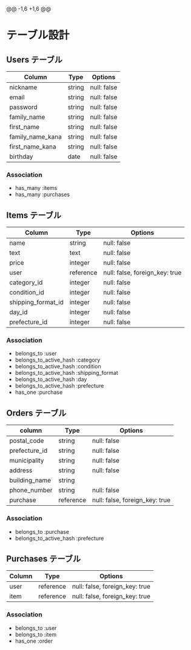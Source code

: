 @@ -1,6 +1,6 @@
# テーブル設計

## Users テーブル
| Column           | Type    | Options                        |
| ---------------- | ------- | ------------------------------ |
| nickname         | string  | null: false                    |
| email            | string  | null: false                    |
| password         | string  | null: false                    |
| family_name      | string  | null: false                    |
| first_name       | string  | null: false                    |
| family_name_kana | string  | null: false                    |
| first_name_kana  | string  | null: false                    |
| birthday         | date    | null: false                    |

### Association

- has_many :items
- has_many :purchases

## Items テーブル

| Column             | Type      | Options                        |
| ------------------ | --------- | ------------------------------ |
| name               | string    | null: false                    |
| text               | text      | null: false                    |
| price              | integer   | null: false                    |
| user               | reference | null: false, foreign_key: true |
| category_id        | integer   | null: false                    |
| condition_id       | integer   | null: false                    |
| shipping_format_id | integer   | null: false                    |
| day_id             | integer   | null: false                    |
| prefecture_id      | integer   | null: false                    |

### Association

- belongs_to :user
- belongs_to_active_hash :category
- belongs_to_active_hash :condition
- belongs_to_active_hash :shipping_format
- belongs_to_active_hash :day
- belongs_to_active_hash :prefecture
- has_one :purchase

## Orders テーブル

| column        | Type      | Options                        |
| --------------| --------- | ------------------------------ |
| postal_code   | string   | null: false                    |
| prefecture_id | string    | null: false                    |
| municipality  | string    | null: false                    |
| address       | string    | null: false                    |
| building_name | string    |                                |
| phone_number  | string    | null: false                    |
| purchase      | reference | null: false, foreign_key: true |

### Association

- belongs_to :purchase
- belongs_to_active_hash :prefecture

## Purchases テーブル

| Column | Type      | Options                        |
| ------ | --------- | ------------------------------ |
| user   | reference | null: false, foreign_key: true |
| item   | reference | null: false, foreign_key: true |

### Association

- belongs_to :user
- belongs_to :item
- has_one :order